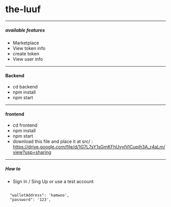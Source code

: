 # the-luuf

---

##### available features

-   Marketplace
-   View token info
-   create token
-   View user info

---

#### Backend

-   cd backend
-   npm install
-   npm start

---

#### frontend

-   cd frontend
-   npm install
-   npm start
-   download this file and place it at src/ : https://drive.google.com/file/d/1G7L7sY1sGmKFhUvyIVICupih3A_r4aLm/view?usp=sharing

---

##### How to

-   Sign In / Sing Up or use a test account

```Test Account

  "walletAddress": 'kamwoo',
  "password": '123',

```
